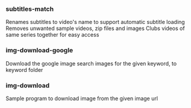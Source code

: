### subtitles-match
Renames subtitles to video's name to support automatic subtitle loading
Removes unwanted sample videos, zip files and images
Clubs videos of same series together for easy access

### img-download-google
Download the google image search images for the given keyword, to keyword folder

### img-download
Sample program to download image from the given image url
